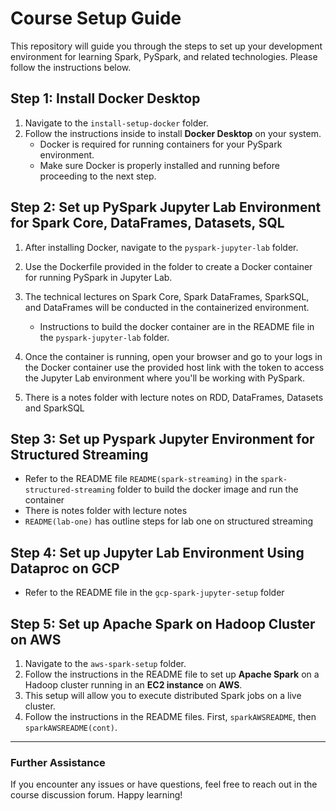 
# Course Setup Guide

This repository will guide you through the steps to set up your development environment for learning Spark, PySpark, and related technologies. Please follow the instructions below.

## Step 1: Install Docker Desktop

1. Navigate to the `install-setup-docker` folder.
2. Follow the instructions inside to install **Docker Desktop** on your system. 
   - Docker is required for running containers for your PySpark environment.
   - Make sure Docker is properly installed and running before proceeding to the next step.

## Step 2: Set up PySpark Jupyter Lab Environment for Spark Core, DataFrames, Datasets, SQL

1. After installing Docker, navigate to the `pyspark-jupyter-lab` folder.
2. Use the Dockerfile provided in the folder to create a Docker container for running PySpark in Jupyter Lab.
3. The technical lectures on Spark Core, Spark DataFrames, SparkSQL, and DataFrames will be conducted in the containerized environment.
   - Instructions to build the docker container are in the README file in the `pyspark-jupyter-lab` folder.


4. Once the container is running, open your browser and go to your logs in the Docker container use the provided host link with the token to access the Jupyter Lab environment where you'll be working with PySpark.
5. There is a notes folder with lecture notes on RDD, DataFrames, Datasets and SparkSQL

## Step 3: Set up Pyspark Jupyter Environment for Structured Streaming

- Refer to the README file `README(spark-streaming)` in the `spark-structured-streaming` folder to build the docker image and run the container
- There is notes folder with lecture notes
- `README(lab-one)` has outline steps for lab one on structured streaming

## Step 4: Set up Jupyter Lab Environment Using Dataproc on GCP
- Refer to the README file in the `gcp-spark-jupyter-setup` folder

## Step 5: Set up Apache Spark on Hadoop Cluster on AWS

1. Navigate to the `aws-spark-setup` folder.
2. Follow the instructions in the README file to set up **Apache Spark** on a Hadoop cluster running in an **EC2 instance** on **AWS**.
3. This setup will allow you to execute distributed Spark jobs on a live cluster.
4. Follow the instructions in the README files. First, `sparkAWSREADME`, then `sparkAWSREADME(cont)`.

---

### Further Assistance
If you encounter any issues or have questions, feel free to reach out in the course discussion forum. Happy learning!
